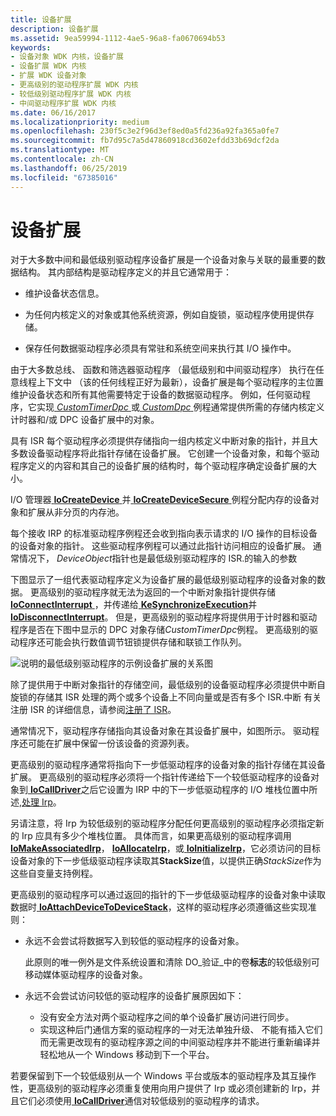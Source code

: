 ```yaml
---
title: 设备扩展
description: 设备扩展
ms.assetid: 9ea59994-1112-4ae5-96a8-fa0670694b53
keywords:
- 设备对象 WDK 内核，设备扩展
- 设备扩展 WDK 内核
- 扩展 WDK 设备对象
- 更高级别的驱动程序扩展 WDK 内核
- 较低级别驱动程序扩展 WDK 内核
- 中间驱动程序扩展 WDK 内核
ms.date: 06/16/2017
ms.localizationpriority: medium
ms.openlocfilehash: 230f5c3e2f96d3ef8ed0a5fd236a92fa365a0fe7
ms.sourcegitcommit: fb7d95c7a5d47860918cd3602efdd33b69dcf2da
ms.translationtype: MT
ms.contentlocale: zh-CN
ms.lasthandoff: 06/25/2019
ms.locfileid: "67385016"
---
```

# <a name="device-extensions"></a>设备扩展





对于大多数中间和最低级别驱动程序设备扩展是一个设备对象与关联的最重要的数据结构。 其内部结构是驱动程序定义的并且它通常用于：

-   维护设备状态信息。

-   为任何内核定义的对象或其他系统资源，例如自旋锁，驱动程序使用提供存储。

-   保存任何数据驱动程序必须具有常驻和系统空间来执行其 I/O 操作中。

由于大多数总线、 函数和筛选器驱动程序 （最低级别和中间驱动程序） 执行在任意线程上下文中 （该的任何线程正好为最新），设备扩展是每个驱动程序的主位置维护设备状态和所有其他需要特定于设备的数据驱动程序。 例如，任何驱动程序，它实现[ *CustomTimerDpc* ](https://msdn.microsoft.com/library/windows/hardware/ff542983)或[ *CustomDpc* ](https://docs.microsoft.com/windows-hardware/drivers/ddi/content/wdm/nc-wdm-kdeferred_routine)例程通常提供所需的存储内核定义计时器和/或 DPC 设备扩展中的对象。

具有 ISR 每个驱动程序必须提供存储指向一组内核定义中断对象的指针，并且大多数设备驱动程序将此指针存储在设备扩展。 它创建一个设备对象，和每个驱动程序定义的内容和其自己的设备扩展的结构时，每个驱动程序确定设备扩展的大小。

I/O 管理器[ **IoCreateDevice** ](https://docs.microsoft.com/windows-hardware/drivers/ddi/content/wdm/nf-wdm-iocreatedevice)并[ **IoCreateDeviceSecure** ](https://docs.microsoft.com/windows-hardware/drivers/ddi/content/wdmsec/nf-wdmsec-wdmlibiocreatedevicesecure)例程分配内存的设备对象和扩展从非分页的内存池。

每个接收 IRP 的标准驱动程序例程还会收到指向表示请求的 I/O 操作的目标设备的设备对象的指针。 这些驱动程序例程可以通过此指针访问相应的设备扩展。 通常情况下， *DeviceObject*指针也是最低级别驱动程序的 ISR.的输入的参数

下图显示了一组代表驱动程序定义为设备扩展的最低级别驱动程序的设备对象的数据。 更高级别的驱动程序就无法为返回的一个中断对象指针提供存储[ **IoConnectInterrupt** ](https://docs.microsoft.com/windows-hardware/drivers/ddi/content/wdm/nf-wdm-ioconnectinterrupt) ，并传递给[ **KeSynchronizeExecution**](https://docs.microsoft.com/windows-hardware/drivers/ddi/content/wdm/nf-wdm-kesynchronizeexecution)并[ **IoDisconnectInterrupt**](https://docs.microsoft.com/windows-hardware/drivers/ddi/content/wdm/nf-wdm-iodisconnectinterrupt)。 但是，更高级别的驱动程序将提供用于计时器和驱动程序是否在下图中显示的 DPC 对象存储*CustomTimerDpc*例程。 更高级别的驱动程序还可能会执行数值调节钮锁提供存储和联锁工作队列。

![说明的最低级别驱动程序的示例设备扩展的关系图](images/3devext.png)

除了提供用于中断对象指针的存储空间，最低级别的设备驱动程序必须提供中断自旋锁的存储其 ISR 处理的两个或多个设备上不同向量或是否有多个 ISR.中断 有关注册 ISR 的详细信息，请参阅[注册了 ISR](registering-an-isr.md)。

通常情况下，驱动程序存储指向其设备对象在其设备扩展中，如图所示。 驱动程序还可能在扩展中保留一份该设备的资源列表。

更高级别的驱动程序通常将指向下一步低驱动程序的设备对象的指针存储在其设备扩展。 更高级别的驱动程序必须将一个指针传递给下一个较低驱动程序的设备对象到[ **IoCallDriver**](https://docs.microsoft.com/windows-hardware/drivers/ddi/content/wdm/nf-wdm-iocalldriver)之后它设置为 IRP 中的下一步低驱动程序的 I/O 堆栈位置中所述,[处理 Irp](handling-irps.md)。

另请注意，将 Irp 为较低级别的驱动程序分配任何更高级别的驱动程序必须指定新的 Irp 应具有多少个堆栈位置。 具体而言，如果更高级别的驱动程序调用[ **IoMakeAssociatedIrp**](https://docs.microsoft.com/windows-hardware/drivers/ddi/content/ntddk/nf-ntddk-iomakeassociatedirp)， [ **IoAllocateIrp**](https://docs.microsoft.com/windows-hardware/drivers/ddi/content/wdm/nf-wdm-ioallocateirp)，或[ **IoInitializeIrp**](https://docs.microsoft.com/windows-hardware/drivers/ddi/content/wdm/nf-wdm-ioinitializeirp)，它必须访问的目标设备对象的下一步低级驱动程序读取其**StackSize**值，以提供正确*StackSize*作为这些自变量支持例程。

更高级别的驱动程序可以通过返回的指针的下一步低级驱动程序的设备对象中读取数据时[ **IoAttachDeviceToDeviceStack**](https://docs.microsoft.com/windows-hardware/drivers/ddi/content/wdm/nf-wdm-ioattachdevicetodevicestack)，这样的驱动程序必须遵循这些实现准则：

-   永远不会尝试将数据写入到较低的驱动程序的设备对象。

    此原则的唯一例外是文件系统设置和清除 DO\_验证\_中的卷**标志**的较低级别可移动媒体驱动程序的设备对象。

-   永远不会尝试访问较低的驱动程序的设备扩展原因如下：

    -   没有安全方法对两个驱动程序之间的单个设备扩展访问进行同步。
    -   实现这种后门通信方案的驱动程序的一对无法单独升级、 不能有插入它们而无需更改现有的驱动程序源之间的中间驱动程序并不能进行重新编译并轻松地从一个 Windows 移动到下一个平台。

若要保留到下一个较低级别从一个 Windows 平台或版本的驱动程序及其互操作性，更高级别的驱动程序必须重复使用向用户提供了 Irp 或必须创建新的 Irp，并且它们必须使用[ **IoCallDriver**](https://docs.microsoft.com/windows-hardware/drivers/ddi/content/wdm/nf-wdm-iocalldriver)通信对较低级别的驱动程序的请求。

 

 




